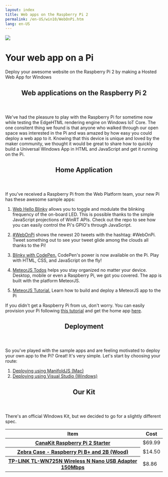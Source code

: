 ```yaml
---
layout: index
title: Web apps on the Raspberry Pi 2
permalink: /en-US/win10/WebOnPi.htm
lang: en-US
---
```


<div class="jumbotron jumbotron-centered webapp-accent">
    <div class="container relative">
        <div class="row">
            <div class="col-md-4 col-lg-4"></div>
            <div class="centered-content">
                <div class="image-container inline-block no-pad">
                    <img class="img-responsive" src="{{site.baseurl}}/images/WebOnPi/rpi2.png" />
                </div>
                <div class="jumbotron-content inline-block pad-left-20 win-color-fg-primary color-alt">
                    <h1 class="jumbotron-header header-large">Your web app on a Pi</h1>
                    <p class="jumbotron-subheader max-width-500">Deploy your awesome website on the Raspberry Pi 2 by making a Hosted Web App for Windows</p>
                </div>
            </div>
        </div>
    </div>
</div>
<div class="container">
    <div class="row">
    	<div class="col-md-4 col-lg-4"></div>
        <div class="col-md-16 col-lg-16">
            <section class="section">
                <header class="section-header">
                    <h1>Web applications on the Raspberry Pi 2</h1>
                </header>
                <div class="section-body">
                    <p>We've had the pleasure to play with the Raspberry Pi for sometime now while testing the EdgeHTML rendering engine on Windows IoT Core. The one consitent thing we found is that anyone who walked through our open space was interested in the Pi and was amazed by how easy you could deploy a web app to it. Knowing that this device is unique and loved by the maker community, we thought it would be great to share how to quickly build a Universal Windows App in HTML and JavaScript and get it running on the Pi.</p>
                </div>
            </section>
        </div>
    </div>
    <div class="row">
        <div class="col-md-4 col-lg-4"></div>
        <div class="col-md-16 col-lg-16">
            <section class="section">
                <header class="section-header">
                    <h2>Home Application</h2>
                </header>
                <div class="section-body">
                    <p>If you've received a Raspberry Pi from the Web Platform team, your new Pi has these awesome sample apps:</p>
                    <ol class="spacer-16-top">
                        <li>
                            <p><a href="http://seksenov.github.io/WebHelloBlinky/">Web Hello Blinky</a> allows you to toggle and modulate the blinking frequency of the on-board LED. This is possible thanks to the simple JavaScript projections of WinRT APIs. Check out the repo to see how you can easily control the Pi's GPIO's through JavaScript. 
                            </p>
                        </li>
                        <li>
                            <p><a href="https://github.com/csuwildcat/webonpi">#WebOnPi</a> shows the newest 20 tweets with the hashtag: #WebOnPi. Tweet something out to see your tweet glide among the clouds all thanks to the Pi!
                            </p>
                        </li>
                        <li>
                            <p><a href="http://codepen.io/seksenov/pen/obpLmR">Blinky with CodePen.</a> CodePen's power is now available on the Pi. Play with HTML, CSS, and JavaScript on the fly!
                            </p>
                        </li>
                        <li>
                            <p><a href="http://windowstodo.meteor.com/">MeteorJS Todos</a> helps you stay organized no matter your device. Desktop, mobile or even a Raspberry Pi, we got you covered. The app is built with the platform MeteorJS.
                            </p>
                        </li>
                        <li>
                            <p><a href="http://aka.ms/meteor-tutorial/">MeteorJS Tutorial.</a> Learn how to build and deploy a MeteorJS app to the Pi
                            </p>
                        </li>
                    </ol>
                    <p>If you didn't get a Raspberry Pi from us, don't worry. You can easily provision your Pi following <a href="http://ms-iot.github.io/content/en-US/GetStarted.htm">this tutorial</a> and get the home app <a href="https://github.com/MicrosoftEdge/WebOnPi">here</a>.</p> 
                </div>
            </section>
        </div>
    </div>
    <div class="row">
        <div class="col-md-4 col-lg-4"></div>
        <div class="col-md-16 col-lg-16">
            <section class="section">
                <header class="section-header">
                    <h2>Deployment</h2>
                </header>
                <div class="section-body">
                    <p>So you've played with the sample apps and are feeling motivated to deploy your own app to the Pi? Great! It's very simple. Let's start by choosing your route: </p>
                    <ol>
                        <li>
                            <a href="{{site.baseurl}}/en-US/win10/CreateHWA.htm#mac">Deploying using ManifoldJS (Mac)</a>
                        </li>
                        <li>
                            <a href="{{site.baseurl}}/en-US/win10/DeployToPiWithVS.htm">Deploying using Visual Studio (Windows)</a>
                        </li>
                    </ol>
                </div>
            </section>
        </div>
    </div>
    <div class="row">
    	<div class="col-md-4 col-lg-4"></div>
        <div class="col-md-16 col-lg-16">
            <section class="section">
                <header class="section-header">
                    <h2>Our Kit</h2>
                </header>
                <div class="section-body">
                    <p>There's an official WIndows Kit, but we decided to go for a slightly different spec.</p>
                    <div class="table-wrapper">
						<table class="table table-bordered table-striped"> 
							<thead> 
								<tr> 
									<th class="table-head-item"><span>Item</span></th> 
									<th class="table-head-item"><span>Cost</span></th>
								</tr>
							</thead> 
							<tbody> 
								<tr> 
									<th scope="row">
                                        <a href="http://www.amazon.com/gp/product/B008XVAVAW" rel="nofollow">
                                            CanaKit Raspberry Pi 2 Starter
                                        </a> 
									</th> 
									<td>$69.99 </td> 
								</tr> 
								<tr> 
									<th scope="row"> 
										<a href="http://www.amazon.com/Zebra-Case-Raspberry-Pi-Wood/dp/B00ME5XUAG" rel="nofollow">
                                            Zebra Case - Raspberry Pi B+ and 2B (Wood)
                                        </a>
									</th> 
									<td>$14.50</td> 
								</tr> 
								<tr> 
									<th scope="row"> 
										<a href="http://www.amazon.com/TP-LINK-TL-WN725N-Wireless-Adapter-150Mbps/dp/B008IFXQFU" rel="nofollow">
                                            TP-LINK TL-WN725N Wireless N Nano USB Adapter 150Mbps
                                        </a>
									</th> 
									<td>$8.86 </td> 
								</tr> 
							</tbody>
						</table> 
					</div>
                </div>
            </section>
        </div>
    </div>
 </div>




